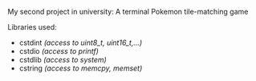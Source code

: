 My second project in university: A terminal Pokemon tile-matching game

Libraries used:

- cstdint	*(access to uint8_t, uint16_t,...)*
- cstdio	*(access to printf)*
- cstdlib	*(access to system)*
- cstring	*(access to memcpy, memset)*
